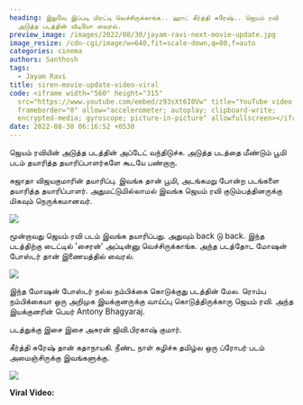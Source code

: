 ```yaml
---
heading: இதுவே இப்படி மிரட்டி வெச்சிருக்காங்க.. ஹாட் கீர்த்தி சுரேஷ்.. ஜெயம் ரவி
  அடுத்த படத்தின் வீடியோ வைரல்.
preview_image: /images/2022/08/30/jayam-ravi-next-movie-update.jpg
image_resize: /cdn-cgi/image/w=640,fit=scale-down,q=80,f=auto
categories: cinema
authors: Santhosh
tags:
  - Jayam Ravi
title: siren-movie-update-video-viral
code: <iframe width="560" height="315"
  src="https://www.youtube.com/embed/z93sXt6I0Vw" title="YouTube video player"
  frameborder="0" allow="accelerometer; autoplay; clipboard-write;
  encrypted-media; gyroscope; picture-in-picture" allowfullscreen></iframe>
date: 2022-08-30 06:16:52 +0530
---
```

ஜெயம் ரவியின் அடுத்த படத்தின் அப்டேட் வந்திடுச்சு. அடுத்த படத்தை மீண்டும் பூமி படம் தயாரித்த தயாரிப்பாளர்களே கூடயே பண்றாரு.

சுஜாதா விஜயகுமாரின் தயாரிப்பு. இவங்க தான் பூமி, அடங்கமறு போன்ற படங்களை தயாரித்த தயாரிப்பாளர். அதுமட்டுமில்லாமல் இவங்க ஜெயம் ரவி குடும்பத்தினருக்கு மிகவும் நெருக்கமானவர்.

![](/images/2022/08/30/siren-video-viral.jpg)

மூன்றாவது ஜெயம் ரவி படம் இவங்க தயாரிப்பது. அதுவும் back டு back. இந்த படத்திற்கு டைட்டில் 'சைரன்' அப்டின்னு வெச்சிருக்காங்க. அந்த படத்தோட மோஷன் போஸ்டர் தான் இணையத்தில் வைரல்.

![](/images/2022/08/30/siren-video-viral-1.jpg)

இந்த மோஷன் போஸ்டர் நல்ல நம்பிக்கை கொடுக்குது படத்தின் மேல. ரொம்ப நம்பிக்கையா ஒரு அறிமுக இயக்குனருக்கு வாய்ப்பு கொடுத்திருக்காரு ஜெயம் ரவி. அந்த இயக்குனரின் பெயர் Antony Bhagyaraj.

படத்துக்கு இசை இசை அசுரன் ஜிவி.பிரகாஷ் குமார். 

கீர்த்தி சுரேஷ் தான் கதாநாயகி. நீண்ட நாள் கழிச்சு தமிழ்ல ஒரு ப்ரோபர் படம் அமைஞ்சிருக்கு இவங்களுக்கு. 

![](/images/2022/08/30/siren-video-viral-2.jpg)

**Viral Video:**